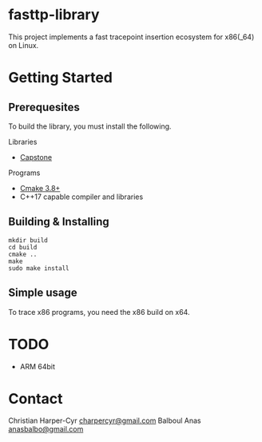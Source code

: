 # fasttp-library
This project implements a fast tracepoint insertion ecosystem for x86(_64) on Linux.

# Getting Started
## Prerequesites
To build the library, you must install the following.

Libraries
- [Capstone](http://www.capstone-engine.org/)

Programs
- [Cmake 3.8+](https://cmake.org/download/)
- C++17 capable compiler and libraries

## Building & Installing
```
mkdir build
cd build
cmake ..
make
sudo make install
```

## Simple usage

<aside class="notice">
To trace x86 programs, you need the x86 build on x64.
</aside>

# TODO
- ARM 64bit

# Contact
Christian Harper-Cyr <charpercyr@gmail.com>
Balboul Anas <anasbalbo@gmail.com>

